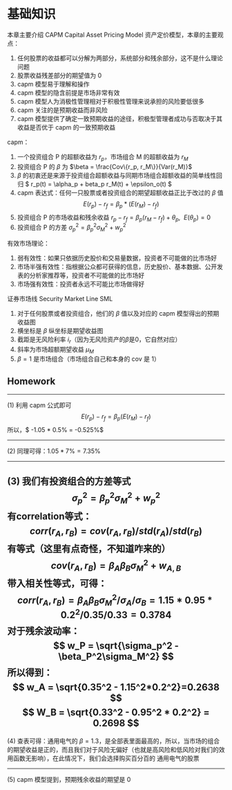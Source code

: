 # 基础知识

本章主要介绍 CAPM Capital Asset Pricing Model 资产定价模型，本章的主要观点：
1. 任何股票的收益都可以分解为两部分，系统部分和残余部分，这不是什么理论问题
2. 股票收益残差部分的期望值为 0
3. capm 模型易于理解和操作
4. capm 模型的隐含前提是市场非常有效
5. capm 模型人为消极性管理相对于积极性管理来说承担的风险要低很多
6. capm 关注的是预期收益而非风险
7. capm 模型提供了确定一致预期收益的途径，积极型管理者成功与否取决于其收益是否优于 capm 的一致预期收益

capm：
1. 一个投资组合 P 的超额收益为 $r_p$，市场组合 M 的超额收益为 $r_M$
2. 投资组合 P 的 $\beta$ 为 $\beta = \frac{Cov\{r_p, r_M\}}{Var(r_M)}$
3. $\beta$ 的初衷还是来源于投资组合超额收益与同期市场组合超额收益的简单线性回归
$
r_p(t) = \alpha_p + beta_p r_M(t) + \epsilon_o(t)
$
4. capm 表达式：任何一只股票或者投资组合的期望超额收益正比于改过的 $\beta$ 值
$$
E(r_p) - r_f = \beta_p * (E(r_M) - r_f)
$$
5. 投资组合 P 的市场收益和残余收益 $r_p - r_f = \beta_p (r_M - r_f) + \theta_p,\ \ E(\theta_p)=0$
6. 投资组合 P 的方差 $\sigma^2_p=\beta_p^2\sigma_M^2 + w_p^2$

有效市场理论：
1. 弱有效性：如果只依据历史股价和交易量数据，投资者不可能做的比市场好
2. 市场半强有效性：指根据公众都可获得的信息，历史股价、基本数据、公开发表的分析家推荐等，投资者不可能做的比市场好
3. 市场强有效性：投资者永远不可能比市场做得好

证券市场线 Security Market Line SML
1. 对于任何股票或者投资组合，他们的 $\beta$ 值以及对应的 capm 模型得出的预期收益图
2. 横坐标是 $\beta$ 纵坐标是期望收益图
3. 截距是无风险利率 $i_r$（因为无风险资产的$\beta$是0，它自然对应）
4. 斜率为市场超额期望收益 $\mu_M$
5. $\beta = 1$ 是市场组合（市场组合自己和本身的 cov 是 1）

## Homework
---
(1) 利用 capm 公式即可
$$
E(r_p) - r_f = \beta_p (E(r_M) - r_f)
$$
所以，$ -1.05 * 0.5\% = -0.525\%$

---

(2) 同理可得：$1.05 * 7\% = 7.35\%$

---

(3) 我们有投资组合的方差等式
$$
\sigma_p^2 = \beta_p^2 \sigma_M^2 + w_p^2
$$ 
有correlation等式：
$$
corr(r_A, r_B) = cov(r_A, r_B) / std(r_A) / std(r_B)
$$
有等式（这里有点奇怪，不知道咋来的）
$$
cov(r_A, r_B) = \beta_A\beta_B\sigma_M^2 + w_{A,B}
$$
带入相关性等式，可得：
$$
corr(r_A, r_B) = \beta_A \beta_B \sigma_M^2 / \sigma_A/\sigma_B=1.15 *0.95*0.2^2/0.35/0.33=0.3784
$$
对于残余波动率：
$$
w_P = \sqrt{\sigma_p^2 - \beta_P^2\sigma_M^2}
$$
所以得到：
$$
w_A = \sqrt{0.35^2 - 1.15^2*0.2^2}=0.2638
$$
$$
W_B = \sqrt{0.33^2 - 0.95^2 * 0.2^2} = 0.2698
$$
---

(4) 查表可得：通用电气的 $\beta = 1.3$，是全部表里面最高的，所以，当市场的组合的期望收益是正的，而且我们对于风险无偏好（也就是高风险和低风险对我们的效用函数无影响），在此情况下，我们会选择购买百分百的 通用电气的股票

---

(5) capm 模型提到，预期残余收益的期望是 0
